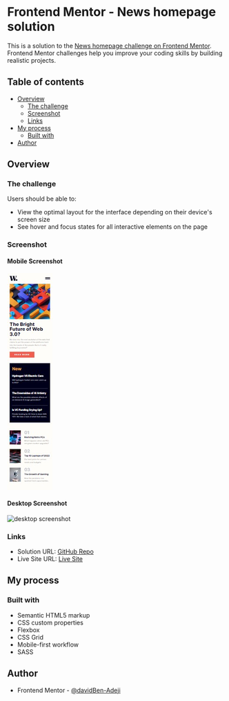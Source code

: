 # Frontend Mentor - News homepage solution

This is a solution to the [News homepage challenge on Frontend Mentor](https://www.frontendmentor.io/challenges/news-homepage-H6SWTa1MFl). Frontend Mentor challenges help you improve your coding skills by building realistic projects. 

## Table of contents

- [Overview](#overview)
  - [The challenge](#the-challenge)
  - [Screenshot](#screenshot)
  - [Links](#links)
- [My process](#my-process)
  - [Built with](#built-with)
- [Author](#author)


## Overview

### The challenge

Users should be able to:

- View the optimal layout for the interface depending on their device's screen size
- See hover and focus states for all interactive elements on the page

### Screenshot

#### Mobile Screenshot

![mobile screenshot](./assets/images/mobile-screenshot.jpg)

#### Desktop Screenshot

![desktop screenshot](./assets/images/deaktop-screenshot.jpg)


### Links

- Solution URL: [GitHub Repo](https://github.com/davidBen-Adeji/frontend-mentor/tree/main/news-homepage-main)
- Live Site URL: [Live Site](https://lighthearted-croissant-11c731.netlify.app/)

## My process

### Built with

- Semantic HTML5 markup
- CSS custom properties
- Flexbox
- CSS Grid
- Mobile-first workflow
- SASS

## Author

- Frontend Mentor - [@davidBen-Adeji](https://www.frontendmentor.io/profile/davidBen-Adeji)